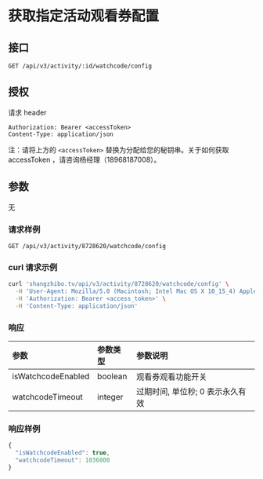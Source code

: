 # 获取指定活动观看券配置

## 接口

```http
GET /api/v3/activity/:id/watchcode/config
```

## 授权

请求 header

```http
Authorization: Bearer <accessToken>
Content-Type: application/json
```

注：请将上方的 `<accessToken>` 替换为分配给您的秘钥串。关于如何获取 accessToken ，请咨询杨经理（18968187008）。

## 参数

无

### 请求样例

```http
GET /api/v3/activity/8728620/watchcode/config
```

### curl 请求示例

```bash
curl 'shangzhibo.tv/api/v3/activity/8728620/watchcode/config' \
  -H 'User-Agent: Mozilla/5.0 (Macintosh; Intel Mac OS X 10_15_4) AppleWebKit/537.36 (KHTML, like Gecko) Chrome/83.0.4103.61 Safari/537.36' \
  -H 'Authorization: Bearer <access_token>' \
  -H 'Content-Type: application/json'
```

### 响应

| 参数 | 参数类型 | 参数说明 |
| :--- | :--- | :--- |
| isWatchcodeEnabled | boolean | 观看券观看功能开关 |
| watchcodeTimeout | integer | 过期时间, 单位秒; 0 表示永久有效 |

### 响应样例

```javascript
{
  "isWatchcodeEnabled": true,
  "watchcodeTimeout": 1036800
}
```

